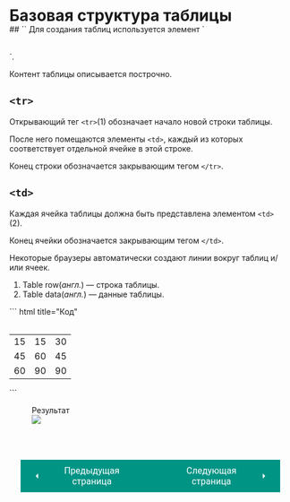 # Базовая структура таблицы

<div style="display:flex;margin-top:-20px;" markdown>
<div style="flex:1;margin-right:20px;width:40%;" class="annotate" markdown>
## `<table>`
Для создания таблиц используется элемент `<table>`.

Контент таблицы описывается построчно.

## `<tr>`
Открывающий тег `<tr>`(1) обозначает начало новой строки таблицы.

После него помещаются элементы `<td>`, каждый из которых соответствует отдельной ячейке в этой строке.

Конец строки обозначается закрывающим тегом `</tr>`.

## `<td>`
Каждая ячейка таблицы должна быть представлена элементом `<td>`(2).

Конец ячейки обозначается закрывающим тегом `</td>`.

Некоторые браузеры автоматически создают линии вокруг таблиц и/или ячеек.
</div>

1.  Table row(*aнгл.*) — строка таблицы.
2.  Table data(*aнгл.*) — данные таблицы.

<div style="flex:1;width:60%;" markdown>
``` html title="Код"
<table>
    <tr>
        <td>15</td>
        <td>15</td>
        <td>30</td>
    </tr>
    <tr>
        <td>45</td>
        <td>60</td>
        <td>45</td>
    </tr>
    <tr>
        <td>60</td>
        <td>90</td>
        <td>90</td>
    </tr>
</table>
```

<figure><figcaption>Результат</figcaption><img src="/html-css-manual/assets/images/tableex.png"></figure></div></div>

<div style="display: flex; justify-content: space-between; padding: 20px; margin-top:30px;"><button class="custom-button" style="background-color: rgb(0, 148, 133); color: white; font-family: 'Roboto', sans-serif; border: none; cursor: pointer; padding: 10px 20px; font-size: 16px; display: flex; align-items: center;" onclick="window.location.href='/html-css-manual/html/tables'"><svg xmlns="http://www.w3.org/2000/svg" viewBox="0 0 24 24" style="fill: white; width: 20px; height: 20px;"><path d="M15 18l-6-6 6-6" /></svg><span style="margin: 0 10px;">Предыдущая страница</span></button><button class="custom-button" style="background-color: rgb(0, 148, 133); color: white; font-family: 'Roboto', sans-serif; border: none; cursor: pointer; padding: 10px 20px; font-size: 16px; display: flex; align-items: center;" onclick="window.location.href='/html-css-manual/html/tables/headers'"><span style="margin: 0 10px;">Следующая страница</span><svg xmlns="http://www.w3.org/2000/svg" viewBox="0 0 24 24" style="fill: white; width: 20px; height: 20px;"><path d="M9 18l6-6-6-6" /></svg></button></div>
